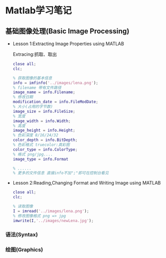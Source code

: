 # Matlab学习笔记

## 基础图像处理(Basic Image Processing)

- Lesson 1:Extracting Image Properties using MATLAB

  Extracing:抓取、取出

  ```matlab
  close all;
  clc;
  
  % 获取图像的基本信息
  info = imfinfo('../images/lena.png');
  % filename 带有文件路径
  image_name = info.Filename;
  % 修改日期
  modification_date = info.FileModDate;
  % 大小(占用的字节数)
  image_size = info.FileSize;
  % 宽度
  image_width = info.Width;
  % 高度
  image_height = info.Height;
  % 色彩深度 8/16/24/32
  color_depth = info.BitDepth;
  % 色彩格式 truecolor:真彩图
  color_type = info.ColorType;
  % 格式 png/jpg....
  image_type = info.Format
  
  % ......
  % 更多的文件信息 直接info不加";"即可在控制台看见
  ```

- Lesson 2:Reading,Changing Format and Writing Image using MATLAB

  ```matlab
  close all;
  clc;
  
  % 读取图像
  I = imread('../images/lena.png');
  % 修改图像格式 png => jpg
  imwrite(I,'../images/newLena.jpg');
  ```

  

### 语法(Syntax)



### 绘图(Graphics)



